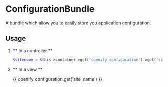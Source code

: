 ConfigurationBundle
===================

A bundle which allow you to easily store you application configuration.

Usage
-----

1. ** In a controller **

    ```php
	$sitename = $this->container->get('openify.configuration')->get('site_name');
    ```

2. ** In a view **

	{{ openify_configuration.get('site_name') }}
